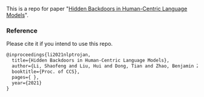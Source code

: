 This is a repo for paper "[Hidden Backdoors in Human-Centric Language Models](https://arxiv.org/abs/2105.00164)". 

### Reference

Please cite it if you intend to use this repo.

```latex
@inproceedings{li2021nlptrojan,
  title={Hidden Backdoors in Human-Centric Language Models},
  author={Li, Shaofeng and Liu, Hui and Dong, Tian and Zhao, Benjamin Zi Hao and Xue, Minhui and Zhu, Haojin and Lu, Jialiang},
  booktitle={Proc. of CCS},
  pages={ },
  year={2021}
}
```

